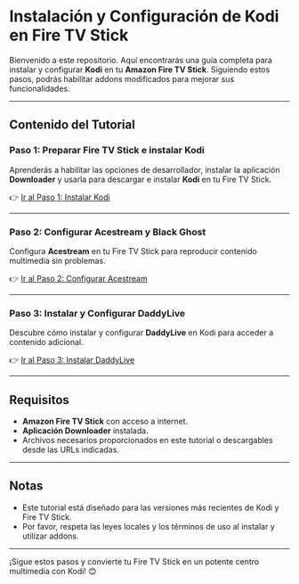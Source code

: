 # **Instalación y Configuración de Kodi en Fire TV Stick**

Bienvenido a este repositorio. Aquí encontrarás una guía completa para instalar y configurar **Kodi** en tu **Amazon Fire TV Stick**. Siguiendo estos pasos, podrás habilitar addons modificados para mejorar sus funcionalidades.

---

## **Contenido del Tutorial**

### **Paso 1: Preparar Fire TV Stick e instalar Kodi**

Aprenderás a habilitar las opciones de desarrollador, instalar la aplicación **Downloader** y usarla para descargar e instalar **Kodi** en tu Fire TV Stick.

👉 [Ir al Paso 1: Instalar Kodi](/documentation/step1-kodi.md)

---

### **Paso 2: Configurar Acestream y Black Ghost**

Configura **Acestream** en tu Fire TV Stick para reproducir contenido multimedia sin problemas.

👉 [Ir al Paso 2: Configurar Acestream](/documentation/step2-acestream.md)

---

### **Paso 3: Instalar y Configurar DaddyLive**

Descubre cómo instalar y configurar **DaddyLive** en Kodi para acceder a contenido adicional.

👉 [Ir al Paso 3: Instalar DaddyLive](/documentation/step3-daddylive.md)

---

## **Requisitos**

- **Amazon Fire TV Stick** con acceso a internet.
- **Aplicación Downloader** instalada.
- Archivos necesarios proporcionados en este tutorial o descargables desde las URLs indicadas.

---

## **Notas**

- Este tutorial está diseñado para las versiones más recientes de Kodi y Fire TV Stick.
- Por favor, respeta las leyes locales y los términos de uso al instalar y utilizar addons.

---

¡Sigue estos pasos y convierte tu Fire TV Stick en un potente centro multimedia con Kodi! 😊
